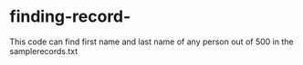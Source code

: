 # finding-record-
This code can find first name and last name of any person out of 500 in the samplerecords.txt
